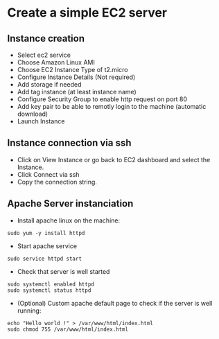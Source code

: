 # Create a simple EC2 server

## Instance creation

- Select ec2 service
- Choose Amazon Linux AMI
- Choose EC2 Instance Type of t2.micro
- Configure Instance Details (Not required)
- Add storage if needed
- Add tag instance (at least instance name)
- Configure Security Group to enable http request on port 80
- Add key pair to be able to remotly login to the machine (automatic download)
- Launch Instance

## Instance connection via ssh
- Click on View Instance or go back to EC2 dashboard and select the Instance. 
- Click Connect via ssh
- Copy the connection string.

## Apache Server instanciation

- Install apache linux on the machine: 
```console
sudo yum -y install httpd
```
- Start apache service
```console
sudo service httpd start
```

- Check that server is well started
```console
sudo systemctl enabled httpd
sudo systemctl status httpd
```

- (Optional) Custom apache default page to check if the server is well running:
```console
echo "Hello world !" > /var/www/html/index.html
sudo chmod 755 /var/www/html/index.html
```